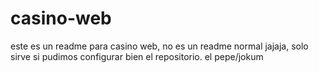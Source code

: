 # casino-web
este es un readme para casino web, no es un readme normal jajaja, solo sirve si pudimos configurar bien el repositorio. 
el pepe/jokum

